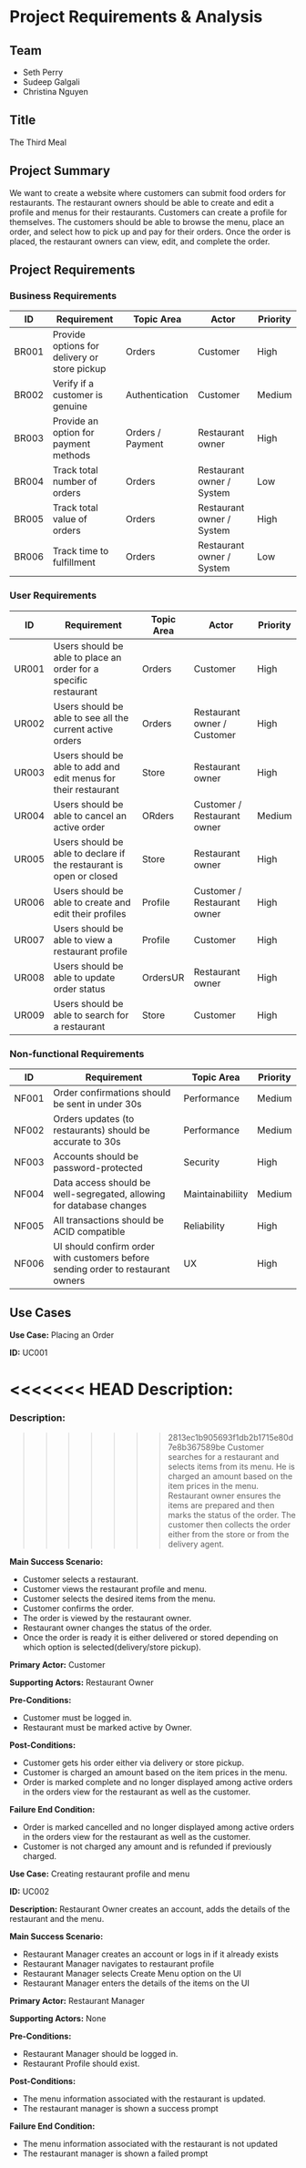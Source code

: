 # Project Requirements & Analysis

## Team
* Seth Perry
* Sudeep Galgali
* Christina Nguyen

## Title
The Third Meal

## Project Summary
We want to create a website where customers can submit food orders for restaurants. The restaurant owners should be able to create and edit a profile and menus for their restaurants. Customers can create a profile for themselves. The customers should be able to browse the menu, place an order, and select how to pick up and pay for their orders. Once the order is placed, the restaurant owners can view, edit, and complete the order.

## Project Requirements

### Business Requirements

| ID | Requirement | Topic Area | Actor | Priority |
| --- | --- | --- | --- | --- |
| BR001 | Provide options for delivery or store pickup | Orders | Customer | High |
| BR002 | Verify if a customer is genuine | Authentication | Customer | Medium |
| BR003 | Provide an option for payment methods | Orders / Payment | Restaurant owner | High |
| BR004 | Track total number of orders | Orders | Restaurant owner / System | Low |
| BR005 | Track total value of orders | Orders | Restaurant owner / System | High |
| BR006 | Track time to fulfillment | Orders | Restaurant owner / System | Low |

### User Requirements

| ID | Requirement | Topic Area | Actor | Priority |
| --- | --- | --- | --- | --- |
| UR001 | Users should be able to place an order for a specific restaurant | Orders | Customer | High |
| UR002 | Users should be able to see all the current active orders | Orders | Restaurant owner / Customer | High |
| UR003 | Users should be able to add and edit menus for their restaurant | Store | Restaurant owner | High |
| UR004 | Users should be able to cancel an active order | ORders |Customer / Restaurant owner | Medium |
| UR005 | Users should be able to declare if the restaurant is open or closed | Store | Restaurant owner | High |
| UR006 | Users should be able to create and edit their profiles | Profile | Customer / Restaurant owner | High |
| UR007 | Users should be able to view a restaurant profile | Profile | Customer | High |
| UR008 | Users should be able to update order status | OrdersUR | Restaurant owner | High |
| UR009 | Users should be able to search for a restaurant | Store | Customer | High |

### Non-functional Requirements

| ID | Requirement | Topic Area | Priority |
| --- | --- | --- | --- |
| NF001 | Order confirmations should be sent in under 30s | Performance | Medium |
| NF002 | Orders updates (to restaurants) should be accurate to 30s | Performance | Medium |
| NF003 | Accounts should be password-protected | Security | High |
| NF004 | Data access should be well-segregated, allowing for database changes | Maintainabiliity | Medium |
| NF005 | All transactions should be ACID compatible | Reliability | High |
| NF006 | UI should confirm order with customers before sending order to restaurant owners | UX | High |

## Use Cases
**Use Case:** Placing an Order

**ID:** UC001

<<<<<<< HEAD
**Description:**
=======
### Description:
>>>>>>> 2813ec1b905693f1db2b1715e80d7e8b367589be
Customer searches for a restaurant and selects items from its menu. He is charged an amount based on the item prices in the menu. Restaurant owner ensures the items are prepared and then marks the status of the order. The customer then collects the order either from the store or from the delivery agent. 

**Main Success Scenario:**
* Customer selects a restaurant.
* Customer views the restaurant profile and menu.
* Customer selects the desired items from the menu.
* Customer confirms the order.
* The order is viewed by the restaurant owner.
* Restaurant owner changes the status of the order.
* Once the order is ready it is either delivered or stored depending on which option is selected(delivery/store pickup).

**Primary Actor:** Customer

**Supporting Actors:** Restaurant Owner

**Pre-Conditions:**
* Customer must be logged in.
* Restaurant must be marked active by Owner.

**Post-Conditions:**
* Customer gets his order either via delivery or store pickup.
* Customer is charged an amount based on the item prices in the menu.
* Order is marked complete and no longer displayed among active orders in the orders view for the restaurant as well as the customer.

**Failure End Condition:**
* Order is marked cancelled and no longer displayed among active orders in the orders view for the restaurant as well as the customer.
* Customer is not charged any amount and is refunded if previously charged.

**Use Case:** Creating restaurant profile and menu

**ID:** UC002

**Description:**
Restaurant Owner creates an account, adds the details of the restaurant and the menu. 

**Main Success Scenario:**
* Restaurant Manager creates an account or logs in if it already exists
* Restaurant Manager navigates to restaurant profile
* Restaurant Manager selects Create Menu option on the UI
* Restaurant Manager enters the details of the items on the UI 

**Primary Actor:**  Restaurant Manager

**Supporting Actors:**  None

**Pre-Conditions:**
* Restaurant Manager should be logged in.
* Restaurant Profile should exist.

**Post-Conditions:**
* The menu information associated with the restaurant is updated.
* The restaurant manager is shown a success prompt

**Failure End Condition:**
* The menu information associated with the restaurant is not updated
* The restaurant manager is shown a failed prompt

